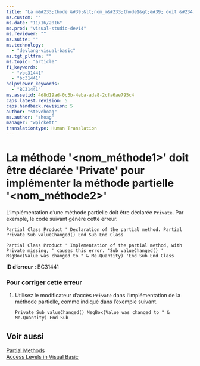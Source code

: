 ```yaml
---
title: "La m&#233;thode &#39;&lt;nom_m&#233;thode1&gt;&#39; doit &#234;tre d&#233;clar&#233;e &#39;Private&#39; pour impl&#233;menter la m&#233;thode partielle &#39;&lt;nom_m&#233;thode2&gt;&#39; | Microsoft Docs"
ms.custom: ""
ms.date: "11/16/2016"
ms.prod: "visual-studio-dev14"
ms.reviewer: ""
ms.suite: ""
ms.technology: 
  - "devlang-visual-basic"
ms.tgt_pltfrm: ""
ms.topic: "article"
f1_keywords: 
  - "vbc31441"
  - "bc31441"
helpviewer_keywords: 
  - "BC31441"
ms.assetid: 4d8d19ad-0c3b-4eba-ada8-2cfa6ae795c4
caps.latest.revision: 5
caps.handback.revision: 5
author: "stevehoag"
ms.author: "shoag"
manager: "wpickett"
translationtype: Human Translation
---
```

# La m&#233;thode &#39;&lt;nom_m&#233;thode1&gt;&#39; doit &#234;tre d&#233;clar&#233;e &#39;Private&#39; pour impl&#233;menter la m&#233;thode partielle &#39;&lt;nom_m&#233;thode2&gt;&#39;
L’implémentation d’une méthode partielle doit être déclarée `Private`. Par exemple, le code suivant génère cette erreur.  
  
```vb#  
Partial Class Product ' Declaration of the partial method. Partial Private Sub valueChanged() End Sub End Class  
```  
  
```vb#  
Partial Class Product ' Implementation of the partial method, with Private missing, ' causes this error. 'Sub valueChanged() '    MsgBox(Value was changed to " & Me.Quantity) 'End Sub End Class  
```  
  
 **ID d’erreur :** BC31441  
  
### Pour corriger cette erreur  
  
1.  Utilisez le modificateur d’accès `Private` dans l’implémentation de la méthode partielle, comme indiqué dans l’exemple suivant.  
  
    ```vb#  
    Private Sub valueChanged() MsgBox(Value was changed to " & Me.Quantity) End Sub  
    ```  
  
## Voir aussi  
 [Partial Methods](../../visual-basic/programming-guide/language-features/procedures/partial-methods.md)   
 [Access Levels in Visual Basic](../../visual-basic/programming-guide/language-features/declared-elements/access-levels.md)